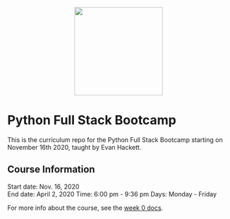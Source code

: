 <p align="center">
  <img width="200px" src="https://pdxcodeguild.com/static/img/pdxcglogo.svg">
</p>

# Python Full Stack Bootcamp

This is the curriculum repo for the Python Full Stack Bootcamp starting on November 16th 2020, taught by Evan Hackett.

## Course Information

Start date: Nov. 16, 2020	
End date: April 2, 2020
Time: 6:00 pm - 9:36 pm	
Days: Monday - Friday

For more info about the course, see the [week 0 docs](./0%20Intro).

